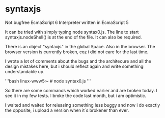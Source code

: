 syntaxjs
========

Not bugfree EcmaScript 6 Interpreter written in EcmaScript 5

It can be tried with simply typing node syntax0.js. The line to
start syntaxjs.nodeShell() is at the end of the file. It can also
be required.

There is an object "syntaxjs" in the global Space. Also in the
browser. The browser version is currently broken, coz i did not
care for the last time.

I wrote a lot of comments about the bugs and the architecure and
all the design mistakes here, but i should reflect again and write
something understandable up.

'''bash
linux-www5:~ # node syntax0.js
'''

So there are some commands which worked earlier and are broken today.
I see it in my few tests. I broke the code last month, but i am optimistic.

I waited and waited for releasing something less buggy and now i do exactly
the opposite, i upload a version when it´s brokener than ever.
